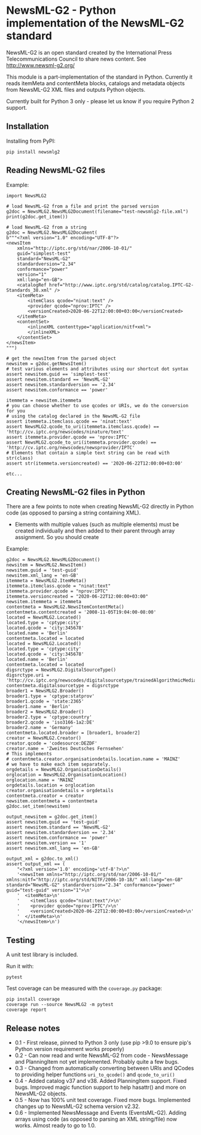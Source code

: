 # NewsML-G2 - Python implementation of the NewsML-G2 standard

NewsML-G2 is an open standard created by the International Press
Telecommunications Council to share news content. See http://www.newsml-g2.org/

This module is a part-implementation of the standard in Python.  Currently it
reads itemMeta and contentMeta blocks, catalogs and metadata objects from
NewsML-G2 XML files and outputs Python objects.

Currently built for Python 3 only - please let us know if you require Python 2
support.

## Installation

Installing from PyPI:

    pip install newsmlg2

## Reading NewsML-G2 files

Example:

```
import NewsMLG2

# load NewsML-G2 from a file and print the parsed version
g2doc = NewsMLG2.NewsMLG2Document(filename="test-newsmlg2-file.xml")
print(g2doc.get_item())

# load NewsML-G2 from a string
g2doc = NewsMLG2.NewsMLG2Document(
b"""<?xml version="1.0" encoding="UTF-8"?>
<newsItem
    xmlns="http://iptc.org/std/nar/2006-10-01/"
    guid="simplest-test"
    standard="NewsML-G2"
    standardversion="2.34"
    conformance="power"
    version="1"
    xml:lang="en-GB">
    <catalogRef href="http://www.iptc.org/std/catalog/catalog.IPTC-G2-Standards_38.xml" />
    <itemMeta>
        <itemClass qcode="ninat:text" />
        <provider qcode="nprov:IPTC" />
        <versionCreated>2020-06-22T12:00:00+03:00</versionCreated>
    </itemMeta>
    <contentSet>
        <inlineXML contenttype="application/nitf+xml">
        </inlineXML>
    </contentSet>
</newsItem>
""")

# get the newsItem from the parsed object
newsitem = g2doc.getNewsItem()
# test various elements and attributes using our shortcut dot syntax
assert newsitem.guid == 'simplest-test'
assert newsitem.standard == 'NewsML-G2'
assert newsitem.standardversion == '2.34'
assert newsitem.conformance == 'power'

itemmeta = newsitem.itemmeta
# you can choose whether to use qcodes or URIs, we do the conversion for you
# using the catalog declared in the NewsML-G2 file
assert itemmeta.itemclass.qcode == 'ninat:text'
assert NewsMLG2.qcode_to_uri(itemmeta.itemclass.qcode) == 'http://cv.iptc.org/newscodes/ninature/text'
assert itemmeta.provider.qcode == 'nprov:IPTC'
assert NewsMLG2.qcode_to_uri(itemmeta.provider.qcode) == 'http://cv.iptc.org/newscodes/newsprovider/IPTC'
# Elements that contain a simple text string can be read with str(class)
assert str(itemmeta.versioncreated) == '2020-06-22T12:00:00+03:00'

etc...
```

## Creating NewsML-G2 files in Python

There are a few points to note when creating NewsML-G2 directly in Python code (as opposed to
parsing a string containing XML).

* Elements with multiple values (such as multiple <broader> elements) must be created
individually and then added to their parent through array assignment. So you should create

Example:
```
g2doc = NewsMLG2.NewsMLG2Document()
newsitem = NewsMLG2.NewsItem()
newsitem.guid = 'test-guid'
newsitem.xml_lang = 'en-GB'
itemmeta = NewsMLG2.ItemMeta()
itemmeta.itemclass.qcode = "ninat:text"
itemmeta.provider.qcode = "nprov:IPTC"
itemmeta.versioncreated = "2020-06-22T12:00:00+03:00"
newsitem.itemmeta = itemmeta
contentmeta = NewsMLG2.NewsItemContentMeta()
contentmeta.contentcreated = '2008-11-05T19:04:00-08:00'
located = NewsMLG2.Located()
located.type = 'cptype:city'
located.qcode = 'city:345678'
located.name = 'Berlin'
contentmeta.located = located
located = NewsMLG2.Located()
located.type = 'cptype:city'
located.qcode = 'city:345678'
located.name = 'Berlin'
contentmeta.located = located
digsrctype = NewsMLG2.DigitalSourceType()
digsrctype.uri = 'http://cv.iptc.org/newscodes/digitalsourcetype/trainedAlgorithmicMedia'
contentmeta.digitalsourcetype = digsrctype
broader1 = NewsMLG2.Broader()
broader1.type = 'cptype:statprov'
broader1.qcode = 'state:2365'
broader1.name = 'Berlin'
broader2 = NewsMLG2.Broader()
broader2.type = 'cptype:country'
broader2.qcode = 'iso3166-1a2:DE'
broader2.name = 'Germany'
contentmeta.located.broader = [broader1, broader2]
creator = NewsMLG2.Creator()
creator.qcode = 'codesource:DEZDF'
creator.name = 'Zweites Deutsches Fernsehen'
# This implements
# contentmeta.creator.organisationdetails.location.name = 'MAINZ'
# we have to make each item separately.
orgdetails = NewsMLG2.OrganisationDetails()
orglocation = NewsMLG2.OrganisationLocation()
orglocation.name = 'MAINZ'
orgdetails.location = orglocation
creator.organisationdetails = orgdetails
contentmeta.creator = creator
newsitem.contentmeta = contentmeta
g2doc.set_item(newsitem)

output_newsitem = g2doc.get_item()
assert newsitem.guid == 'test-guid'
assert newsitem.standard == 'NewsML-G2'
assert newsitem.standardversion == '2.34'
assert newsitem.conformance == 'power'
assert newsitem.version == '1'
assert newsitem.xml_lang == 'en-GB'

output_xml = g2doc.to_xml()
assert output_xml == (
    "<?xml version='1.0' encoding='utf-8'?>\n"
    '<newsItem xmlns="http://iptc.org/std/nar/2006-10-01/" xmlns:nitf="http://iptc.org/std/NITF/2006-10-18/" xml:lang="en-GB" standard="NewsML-G2" standardversion="2.34" conformance="power" guid="test-guid" version="1">\n'
    '  <itemMeta>\n'
    '    <itemClass qcode="ninat:text"/>\n'
    '    <provider qcode="nprov:IPTC"/>\n'
    '    <versionCreated>2020-06-22T12:00:00+03:00</versionCreated>\n'
    '  </itemMeta>\n'
    '</newsItem>\n')
```

## Testing

A unit test library is included.

Run it with:

    pytest

Test coverage can be measured with the `coverage.py` package:

    pip install coverage
    coverage run --source NewsMLG2 -m pytest 
    coverage report

## Release notes

* 0.1 - First release, pinned to Python 3 only (use pip >9.0 to ensure pip's
Python version requirement works properly)
* 0.2 - Can now read and write NewsML-G2 from code - NewsMessage and PlanningItem
not yet implemented. Probably quite a few bugs.
* 0.3 - Changed from automatically converting between URIs and QCodes to providing
helper functions `uri_to_qcode()` and `qcode_to_uri()`
* 0.4 - Added catalog v37 and v38. Added PlanningItem support. Fixed bugs. Improved
magic function support to help hasattr() and more on NewsML-G2 objects.
* 0.5 - Now has 100% unit test coverage. Fixed more bugs. Implemented changes up to
NewsML-G2 schema version v2.32.
* 0.6 - Implemented NewsMessage and Events (EventsML-G2). Adding arrays using code
(as opposed to parsing an XML string/file) now works. Almost ready to go to 1.0.

